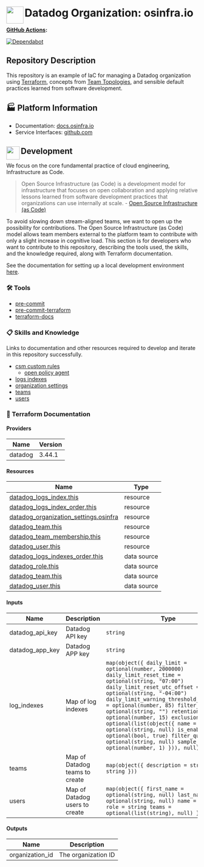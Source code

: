 # <img align="left" width="45" height="45" src="https://github.com/user-attachments/assets/eb7f0847-4807-4a4a-a36a-86740477c660"> Datadog Organization: osinfra.io

**[GitHub Actions](https://github.com/osinfra-io/datadog-organization-management/actions):**

[![Dependabot](https://github.com/osinfra-io/datadog-organization-management/actions/workflows/dependabot.yml/badge.svg)](https://github.com/osinfra-io/datadog-organization-management/actions/workflows/dependabot.yml)

## Repository Description

This repository is an example of IaC for managing a Datadog organization using [Terraform](https://www.terraform.io), concepts from [Team Topologies](https://teamtopologies.com/), and sensible default practices learned from software development.

## 🏭 Platform Information

- Documentation: [docs.osinfra.io](https://docs.osinfra.io/product-guides/datadog)
- Service Interfaces: [github.com](https://github.com/osinfra-io/datadog-organization-management/issues/new/choose)

## <img align="left" width="35" height="35" src="https://github.com/osinfra-io/github-organization-management/assets/1610100/39d6ae3b-ccc2-42db-92f1-276a5bc54e65"> Development

We focus on the core fundamental practice of cloud engineering, Infrastructure as Code.

>Open Source Infrastructure (as Code) is a development model for infrastructure that focuses on open collaboration and applying relative lessons learned from software development practices that organizations can use internally at scale. - [Open Source Infrastructure (as Code)](https://www.osinfra.io)

To avoid slowing down stream-aligned teams, we want to open up the possibility for contributions. The Open Source Infrastructure (as Code) model allows team members external to the platform team to contribute with only a slight increase in cognitive load. This section is for developers who want to contribute to this repository, describing the tools used, the skills, and the knowledge required, along with Terraform documentation.

See the documentation for setting up a local development environment [here](https://docs.osinfra.io/fundamentals/development-setup).

### 🛠️ Tools

- [pre-commit](https://github.com/pre-commit/pre-commit)
- [pre-commit-terraform](https://github.com/antonbabenko/pre-commit-terraform)
- [terraform-docs](https://github.com/terraform-docs/terraform-docs)

### 📋 Skills and Knowledge

Links to documentation and other resources required to develop and iterate in this repository successfully.

- [csm custom rules](https://docs.datadoghq.com/security/cloud_security_management/misconfigurations/custom_rules)
  - [open policy agent](https://www.openpolicyagent.org)
- [logs indexes](https://docs.datadoghq.com/logs/indexes)
- [organization settings](https://docs.datadoghq.com/account_management/org_settings)
- [teams](https://docs.datadoghq.com/account_management/teams)
- [users](https://docs.datadoghq.com/account_management/users)

### 📓 Terraform Documentation

<!-- BEGIN_TF_DOCS -->
#### Providers

| Name | Version |
|------|---------|
| datadog | 3.44.1 |

#### Resources

| Name | Type |
|------|------|
| [datadog_logs_index.this](https://registry.terraform.io/providers/datadog/datadog/latest/docs/resources/logs_index) | resource |
| [datadog_logs_index_order.this](https://registry.terraform.io/providers/datadog/datadog/latest/docs/resources/logs_index_order) | resource |
| [datadog_organization_settings.osinfra](https://registry.terraform.io/providers/datadog/datadog/latest/docs/resources/organization_settings) | resource |
| [datadog_team.this](https://registry.terraform.io/providers/datadog/datadog/latest/docs/resources/team) | resource |
| [datadog_team_membership.this](https://registry.terraform.io/providers/datadog/datadog/latest/docs/resources/team_membership) | resource |
| [datadog_user.this](https://registry.terraform.io/providers/datadog/datadog/latest/docs/resources/user) | resource |
| [datadog_logs_indexes_order.this](https://registry.terraform.io/providers/datadog/datadog/latest/docs/data-sources/logs_indexes_order) | data source |
| [datadog_role.this](https://registry.terraform.io/providers/datadog/datadog/latest/docs/data-sources/role) | data source |
| [datadog_team.this](https://registry.terraform.io/providers/datadog/datadog/latest/docs/data-sources/team) | data source |
| [datadog_user.this](https://registry.terraform.io/providers/datadog/datadog/latest/docs/data-sources/user) | data source |

#### Inputs

| Name | Description | Type | Default | Required |
|------|-------------|------|---------|:--------:|
| datadog\_api\_key | Datadog API key | `string` | n/a | yes |
| datadog\_app\_key | Datadog APP key | `string` | n/a | yes |
| log\_indexes | Map of log indexes | ```map(object({ daily_limit = optional(number, 2000000) daily_limit_reset_time = optional(string, "07:00") daily_limit_reset_utc_offset = optional(string, "-04:00") daily_limit_warning_threshold_percentage = optional(number, 85) filter_query = optional(string, "") retention_days = optional(number, 15) exclusion_filters = optional(list(object({ name = optional(string, null) is_enabled = optional(bool, true) filter_query = optional(string, null) sample_rate = optional(number, 1) })), null) }))``` | n/a | yes |
| teams | Map of Datadog teams to create | ```map(object({ description = string name = string }))``` | n/a | yes |
| users | Map of Datadog users to create | ```map(object({ first_name = optional(string, null) last_name = optional(string, null) name = string role = string teams = optional(list(string), null) }))``` | n/a | yes |

#### Outputs

| Name | Description |
|------|-------------|
| organization\_id | The organization ID |
<!-- END_TF_DOCS -->
